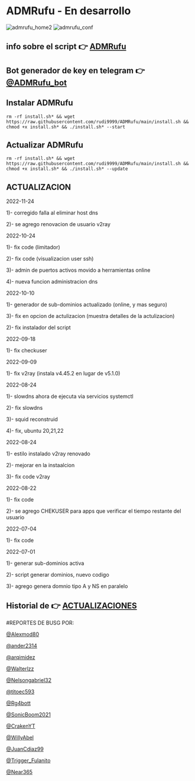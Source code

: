 # ADMRufu - En desarrollo
![admrufu_home2](https://user-images.githubusercontent.com/67137156/170579752-e92115d1-9c53-457b-93ea-1539a5d36044.png)
![admrufu_conf](https://user-images.githubusercontent.com/67137156/170580003-3cc3b607-fe0f-4f3c-bf86-a11b71956def.png)

## info sobre el script :point_right: [ADMRufu](https://github.com/rudi9999/ADMRufu/blob/main/info.md)

## Bot generador de key en telegram :point_right: [@ADMRufu_bot](https://t.me/ADMRufu_bot)

## Instalar ADMRufu

`rm -rf install.sh* && wget https://raw.githubusercontent.com/rudi9999/ADMRufu/main/install.sh && chmod +x install.sh* && ./install.sh* --start`

## Actualizar ADMRufu

`rm -rf install.sh* && wget https://raw.githubusercontent.com/rudi9999/ADMRufu/main/install.sh && chmod +x install.sh* && ./install.sh* --update`

## ACTUALIZACION

2022-11-24

1)- corregido falla al eliminar host dns

2)- se agrego renovacion de usuario v2ray

2022-10-24

1)- fix code (limitador)

2)- fix code (visualizacion user ssh)

3)- admin de puertos activos movido a herramientas online
    
4)- nueva funcion administracion dns

2022-10-10

1)- generador de sub-dominios actualizado (online, y mas seguro)

3)- fix en opcion de actulizacion (muestra detalles de la actulizacion)

2)- fix instalador del script

2022-09-18

1)- fix checkuser

2022-09-09

1)- fix v2ray (instala v4.45.2 en lugar de v5.1.0)

2022-08-24

1)- slowdns ahora de ejecuta via servicios systemctl

2)- fix slowdns

3)- squid reconstruid

4)- fix, ubuntu 20,21,22

2022-08-24

1)- estilo instalado v2ray renovado

2)- mejorar en la instaalcion

3)- fix code v2ray

2022-08-22

1)- fix code

2)- se agrego CHEKUSER para apps que verificar el tiempo restante del usuario

2022-07-04

1)- fix code 

2022-07-01

1)- generar sub-dominios activa

2)- script generar dominios, nuevo codigo

3)- agrego genera domnio tipo A y NS en paralelo

## Historial de :point_right: [ACTUALIZACIONES](https://github.com/rudi9999/ADMRufu/blob/main/history.md)

#REPORTES DE BUSG POR:

[@Alexmod80](https://t.me/Alexmod80)

[@ander2314](https://t.me/ander2314)

[@arqimidez](https://t.me/arqimidez)

[@Walterlzz](https://t.me/Walterlzz)

[@Nelsongabriel32](https://t.me/Nelsongabriel32)

[@titoec593](https://t.me/titoec593)

[@Rg4bott](https://t.me/Rg4bott)

[@SonicBoom2021](https://t.me/SonicBoom2021)

[@CrakenYT](https://t.me/CrakenYT)

[@WillyAbel](https://t.me/WillyAbel)

[@JuanCdiaz99](https://t.me/JuanCdiaz99)

[@Trigger_Fulanito](https://t.me/Trigger_Fulanito)

[@Near365](https://t.me/Near365)
